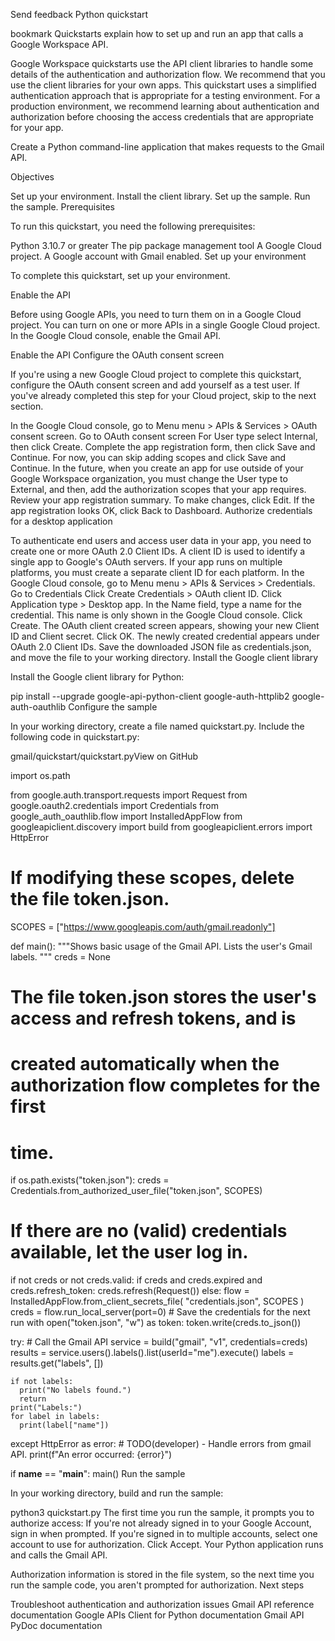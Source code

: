 Send feedback Python quickstart 

bookmark
Quickstarts explain how to set up and run an app that calls a Google Workspace API.

Google Workspace quickstarts use the API client libraries to handle some details of the authentication and authorization flow. We recommend that you use the client libraries for your own apps. This quickstart uses a simplified authentication approach that is appropriate for a testing environment. For a production environment, we recommend learning about authentication and authorization before choosing the access credentials that are appropriate for your app.

Create a Python command-line application that makes requests to the Gmail API.

Objectives

Set up your environment.
Install the client library.
Set up the sample.
Run the sample.
Prerequisites

To run this quickstart, you need the following prerequisites:

Python 3.10.7 or greater
The pip package management tool
A Google Cloud project.
A Google account with Gmail enabled.
Set up your environment

To complete this quickstart, set up your environment.

Enable the API

Before using Google APIs, you need to turn them on in a Google Cloud project. You can turn on one or more APIs in a single Google Cloud project.
In the Google Cloud console, enable the Gmail API.

Enable the API
Configure the OAuth consent screen

If you're using a new Google Cloud project to complete this quickstart, configure the OAuth consent screen and add yourself as a test user. If you've already completed this step for your Cloud project, skip to the next section.

In the Google Cloud console, go to Menu menu > APIs & Services > OAuth consent screen.
Go to OAuth consent screen
For User type select Internal, then click Create.
Complete the app registration form, then click Save and Continue.
For now, you can skip adding scopes and click Save and Continue. In the future, when you create an app for use outside of your Google Workspace organization, you must change the User type to External, and then, add the authorization scopes that your app requires.
Review your app registration summary. To make changes, click Edit. If the app registration looks OK, click Back to Dashboard.
Authorize credentials for a desktop application

To authenticate end users and access user data in your app, you need to create one or more OAuth 2.0 Client IDs. A client ID is used to identify a single app to Google's OAuth servers. If your app runs on multiple platforms, you must create a separate client ID for each platform.
In the Google Cloud console, go to Menu menu > APIs & Services > Credentials.
Go to Credentials
Click Create Credentials > OAuth client ID.
Click Application type > Desktop app.
In the Name field, type a name for the credential. This name is only shown in the Google Cloud console.
Click Create. The OAuth client created screen appears, showing your new Client ID and Client secret.
Click OK. The newly created credential appears under OAuth 2.0 Client IDs.
Save the downloaded JSON file as credentials.json, and move the file to your working directory.
Install the Google client library

Install the Google client library for Python:


pip install --upgrade google-api-python-client google-auth-httplib2 google-auth-oauthlib
Configure the sample

In your working directory, create a file named quickstart.py.
Include the following code in quickstart.py:

gmail/quickstart/quickstart.pyView on GitHub

import os.path

from google.auth.transport.requests import Request
from google.oauth2.credentials import Credentials
from google_auth_oauthlib.flow import InstalledAppFlow
from googleapiclient.discovery import build
from googleapiclient.errors import HttpError

# If modifying these scopes, delete the file token.json.
SCOPES = ["https://www.googleapis.com/auth/gmail.readonly"]


def main():
  """Shows basic usage of the Gmail API.
  Lists the user's Gmail labels.
  """
  creds = None
  # The file token.json stores the user's access and refresh tokens, and is
  # created automatically when the authorization flow completes for the first
  # time.
  if os.path.exists("token.json"):
    creds = Credentials.from_authorized_user_file("token.json", SCOPES)
  # If there are no (valid) credentials available, let the user log in.
  if not creds or not creds.valid:
    if creds and creds.expired and creds.refresh_token:
      creds.refresh(Request())
    else:
      flow = InstalledAppFlow.from_client_secrets_file(
          "credentials.json", SCOPES
      )
      creds = flow.run_local_server(port=0)
    # Save the credentials for the next run
    with open("token.json", "w") as token:
      token.write(creds.to_json())

  try:
    # Call the Gmail API
    service = build("gmail", "v1", credentials=creds)
    results = service.users().labels().list(userId="me").execute()
    labels = results.get("labels", [])

    if not labels:
      print("No labels found.")
      return
    print("Labels:")
    for label in labels:
      print(label["name"])

  except HttpError as error:
    # TODO(developer) - Handle errors from gmail API.
    print(f"An error occurred: {error}")


if __name__ == "__main__":
  main()
Run the sample

In your working directory, build and run the sample:


python3 quickstart.py
The first time you run the sample, it prompts you to authorize access:
If you're not already signed in to your Google Account, sign in when prompted. If you're signed in to multiple accounts, select one account to use for authorization.
Click Accept.
Your Python application runs and calls the Gmail API.

Authorization information is stored in the file system, so the next time you run the sample code, you aren't prompted for authorization.
Next steps

Troubleshoot authentication and authorization issues
Gmail API reference documentation
Google APIs Client for Python documentation
Gmail API PyDoc documentation

